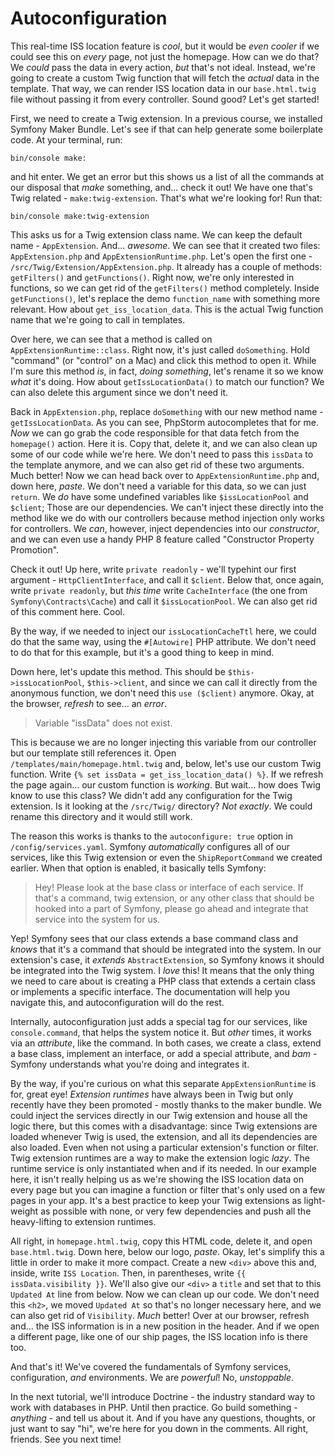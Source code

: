 # Autoconfiguration

This real-time ISS location feature is *cool*, but it would be *even cooler* if we could see this on *every* page, not just the homepage. How can we do that? We *could* pass the data in every action, *but* that's not ideal. Instead, we're going to create a custom Twig function that will fetch the *actual* data in the template. That way, we can render ISS location data in our `base.html.twig` file without passing it from every controller. Sound good? Let's get started!

First, we need to create a Twig extension. In a previous course, we installed Symfony Maker Bundle. Let's see if that can help generate some boilerplate code. At your terminal, run:

```terminal
bin/console make:
```

and hit enter. We get an error but this shows us a list of all the commands at our disposal that *make* something, and... check it out! We have one that's Twig related - `make:twig-extension`. That's what we're looking for! Run that:

```terminal silent
bin/console make:twig-extension
```

This asks us for a Twig extension class name. We can keep the default name - `AppExtension`. And... *awesome*. We can see that it created two files: `AppExtension.php` and `AppExtensionRuntime.php`. Let's open the first one - `/src/Twig/Extension/AppExtension.php`. It already has a couple of methods: `getFilters()` and `getFunctions()`. Right now, we're only interested in functions, so we can get rid of the `getFilters()` method completely. Inside `getFunctions()`, let's replace the demo `function_name` with something more relevant. How about `get_iss_location_data`. This is the actual Twig function name that we're going to call in templates.

Over here, we can see that a method is called on `AppExtensionRuntime::class`. Right now, it's just called `doSomething`. Hold "command" (or "control" on a Mac) and click this method to open it. While I'm sure this method *is*, in fact, *doing something*, let's rename it so we know *what* it's doing. How about `getIssLocationData()` to match our function? We can also delete this argument since we don't need it.

Back in `AppExtension.php`, replace `doSomething` with our new method name - `getIssLocationData`. As you can see, PhpStorm autocompletes that for me. *Now* we can go grab the code responsible for that data fetch from the `homepage()` action. Here it is. Copy that, delete it, and we can also clean up some of our code while we're here. We don't need to pass this `issData` to the template anymore, and we can also get rid of these two arguments. Much better! Now we can head back over to `AppExtensionRuntime.php` and, down here, *paste*. We don't need a variable for this data, so we can just `return`. We *do* have some undefined variables like `$issLocationPool` and `$client`; Those are our dependencies. We can't inject these directly into the method like we do with our controllers because method injection only works for controllers. We *can*, however, inject dependencies into our *constructor*, and we can even use a handy PHP 8 feature called "Constructor Property Promotion".

Check it out! Up here, write `private readonly` - we'll typehint our first argument - `HttpClientInterface`, and call it `$client`. Below that, once again, write `private readonly`, but *this time* write `CacheInterface` (the one from `Symfony\Contracts\Cache`) and call it `$issLocationPool`. We can also get rid of this comment here. Cool.

By the way, if we needed to inject our `issLocationCacheTtl` here, we could do that the same way, using the `#[Autowire]` PHP attribute. We don't need to do that for this example, but it's a good thing to keep in mind.

Down here, let's update this method. This should be `$this->issLocationPool`, `$this->client`, and since we can call it directly from the anonymous function, we don't need this `use ($client)` anymore. Okay, at the browser, *refresh* to see... an *error*.

> Variable "issData" does not exist.

This is because we are no longer injecting this variable from our controller but our template still references it. Open `/templates/main/homepage.html.twig` and, below, let's use our custom Twig function. Write `{% set issData = get_iss_location_data() %}`. If we refresh the page again... our custom function is *working*. But wait... how does Twig know to use this class? We didn't add any configuration for the Twig extension. Is it looking at the `/src/Twig/` directory? *Not exactly*. We could rename this directory and it would still work.

The reason this works is thanks to the `autoconfigure: true` option in `/config/services.yaml`. Symfony *automatically* configures all of our services, like this Twig extension or even the `ShipReportCommand` we created earlier. When that option is enabled, it basically tells Symfony:

> Hey! Please look at the base class or interface
> of each service. If that's a command, twig extension,
> or any other class that should be hooked into a part of
> Symfony, please go ahead and integrate that
> service into the system for us.

Yep! Symfony sees that our class extends a base command class and *knows* that it's a command that should be integrated into the system. In our extension's case, it *extends* `AbstractExtension`, so Symfony knows it should be integrated into the Twig system. I *love* this! It means that the only thing we need to care about is creating a PHP class that extends a certain class or implements a specific interface. The documentation will help you navigate this, and autoconfiguration will do the rest.

Internally, autoconfiguration just adds a special tag for our services, like `console.command`, that helps the system notice it. But *other* times, it works via an *attribute*, like the command. In both cases, we create a class, extend a base class, implement an interface, or add a special attribute, and *bam* - Symfony understands what you're doing and integrates it.

By the way, if you're curious on what this separate `AppExtensionRuntime` is for, great eye! *Extension runtimes* have always been in Twig but only recently have they been promoted - mostly thanks to the maker bundle. We could inject the services directly in our Twig extension and house all the logic there, but this comes with a disadvantage: since Twig extensions are loaded whenever Twig is used, the extension, and all its dependencies are also loaded. Even when not using a particular extension's function or filter. Twig extension runtimes are a way to make the extension logic *lazy*. The runtime service is only instantiated when and if its needed. In our example here, it isn't really helping us as we're showing the ISS location data on every page but you can imagine a function or filter that's only used on a few pages in your app. It's a best practice to keep your Twig extensions as light-weight as possible with none, or very few dependencies and push all the heavy-lifting to extension runtimes.

All right, in `homepage.html.twig`, copy this HTML code, delete it, and open `base.html.twig`. Down here, below our logo, *paste*. Okay, let's simplify this a little in order to make it more compact. Create a new `<div>` above this and, inside, write `ISS Location`. Then, in parentheses, write `{{ issData.visibility }}`. We'll also give our `<div>` a `title` and set that to this `Updated At` line from below. Now we can clean up our code. We don't need this `<h2>`, we moved `Updated At` so that's no longer necessary here, and we can also get rid of `Visibility`. *Much* better! Over at our browser, refresh and... the ISS information is in a new position in the header. And if we open a different page, like one of our ship pages, the ISS location info is there too.

And that's it! We've covered the fundamentals of Symfony services, configuration, *and* environments. We are *powerful*! No, *unstoppable*.

In the next tutorial, we'll introduce Doctrine - the industry standard way to work with databases in PHP. Until then practice. Go build something - *anything* - and tell us about it. And if you have any questions, thoughts, or just want to say "hi", we're here for you down in the comments. All right, friends. See you next time!
